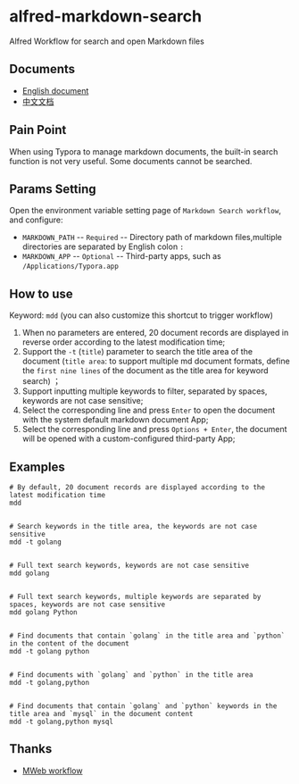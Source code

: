 # alfred-markdown-search

Alfred Workflow for search and open Markdown files

## Documents

* [English document](REAMDME.md)
* [中文文档](README_ZH.md)


## Pain Point

When using Typora to manage markdown documents, the built-in search function is not very useful. Some documents cannot be searched.


## Params Setting

Open the environment variable setting page of `Markdown Search workflow`, and configure:

* `MARKDOWN_PATH` -- `Required` -- Directory path of markdown files,multiple directories are separated by English colon `:`
* `MARKDOWN_APP` -- `Optional` -- Third-party apps, such as `/Applications/Typora.app`

## How to use

Keyword: `mdd` (you can also customize this shortcut to trigger workflow)


1. When no parameters are entered, 20 document records are displayed in reverse order according to the latest modification time;
2. Support the `-t` (`title`) parameter to search the title area of the document (`title area`: to support multiple md document formats, define the `first nine lines` of the document as the title area for keyword search) ；
3. Support inputting multiple keywords to filter, separated by spaces, keywords are not case sensitive;
4. Select the corresponding line and press `Enter` to open the document with the system default markdown document App;
5. Select the corresponding line and press `Options + Enter`, the document will be opened with a custom-configured third-party App;


## Examples

```
# By default, 20 document records are displayed according to the latest modification time
mdd


# Search keywords in the title area, the keywords are not case sensitive
mdd -t golang


# Full text search keywords, keywords are not case sensitive
mdd golang


# Full text search keywords, multiple keywords are separated by spaces, keywords are not case sensitive
mdd golang Python


# Find documents that contain `golang` in the title area and `python` in the content of the document
mdd -t golang python


# Find documents with `golang` and `python` in the title area
mdd -t golang,python


# Find documents that contain `golang` and `python` keywords in the title area and `mysql` in the document content
mdd -t golang,python mysql
```


## Thanks

* [MWeb workflow](https://github.com/tianhao/alfred-mweb-workflow)
